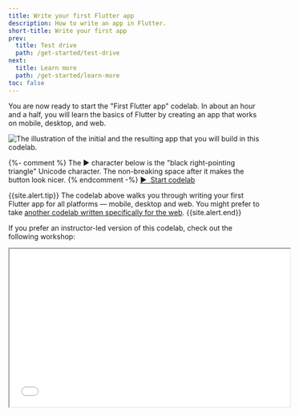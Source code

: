 ```yaml
---
title: Write your first Flutter app
description: How to write an app in Flutter.
short-title: Write your first app
prev:
  title: Test drive
  path: /get-started/test-drive
next:
  title: Learn more
  path: /get-started/learn-more
toc: false
---
```


You are now ready to start the "First Flutter app" codelab.
In about an hour and a half,
you will learn the basics of Flutter
by creating an app
that works on mobile, desktop, and web.

<div class="juicy-button-container">
  <img src="/assets/images/docs/get-started/codelab-goal-background.jpg" alt="The illustration of the initial and the resulting app that you will build in this codelab.">

  {%- comment %}
    The &#9654; character below is the "black right-pointing triangle"
    Unicode character.
    The non-breaking space after it makes the button look nicer.
  {% endcomment -%}
  <a class="btn btn-primary"
     target="_blank"
     href="https://codelabs.developers.google.com/codelabs/flutter-codelab-first">
    &#9654;&nbsp; Start codelab
  </a>

</div>

{{site.alert.tip}}
  The codelab above walks you through writing your first Flutter
  app for all platforms &mdash; mobile, desktop and web.
  You might prefer to take
  [another codelab written specifically for the web][codelab-web].
{{site.alert.end}}

[codelab-web]: {{site.url}}/get-started/codelab-web

If you prefer an instructor-led version of this codelab,
check out the following workshop:

<iframe width="560" height="315" src="{{site.yt.embed}}/8sAyPDLorek" title="Learn how to build your first Flutter app" {{site.yt.set}}></iframe>
